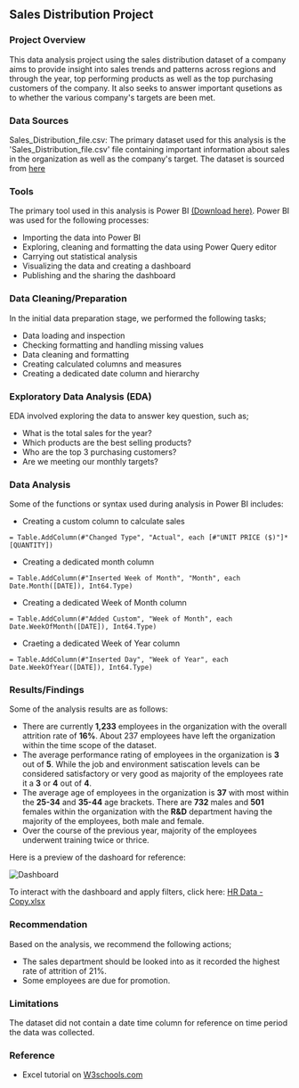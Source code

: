 ## Sales Distribution Project
### Project Overview
This data analysis project using the sales distribution dataset of a company aims to provide insight into sales trends and patterns across regions and through the year, top performing products as well as the top purchasing customers of the company. It also seeks to answer important qusetions as to whether the various company's targets are been met.  

### Data Sources
Sales_Distribution_file.csv: The primary dataset used for this analysis is the 'Sales_Distribution_file.csv' file containing important information about sales in the organization as well as the company's target. The dataset is sourced from [here](https://leanexcelsolutions.com/wp-content/uploads/2022/04/Sales-Distribution-Practice-File.xlsx)


### Tools
The primary tool used in this analysis is Power BI [(Download here)](https://www.microsoft.com/en-us/download/details.aspx?id=58494). Power BI was used for the following processes:
- Importing the data into Power BI
- Exploring, cleaning and formatting the data using Power Query editor
- Carrying out statistical analysis
- Visualizing the data and creating a dashboard
- Publishing and the sharing the dashboard

### Data Cleaning/Preparation
In the initial data preparation stage, we performed the following tasks;
- Data loading and inspection
- Checking formatting and handling missing values
- Data cleaning and formatting
- Creating calculated columns and measures
- Creating a dedicated date column and hierarchy

### Exploratory Data Analysis (EDA)
EDA involved exploring the data to answer key question, such as;
- What is the total sales for the year?
- Which products are the best selling products?
- Who are the top 3 purchasing customers?
- Are we meeting our monthly targets?

### Data  Analysis
Some of the functions or syntax used during analysis in Power BI includes: 
- Creating a custom column to calculate sales
```DAX
= Table.AddColumn(#"Changed Type", "Actual", each [#"UNIT PRICE ($)"]*[QUANTITY])
```

- Creating a dedicated month column
```DAX
= Table.AddColumn(#"Inserted Week of Month", "Month", each Date.Month([DATE]), Int64.Type)
```

- Creating a dedicated Week of Month column
```DAX
= Table.AddColumn(#"Added Custom", "Week of Month", each Date.WeekOfMonth([DATE]), Int64.Type)
```

- Craeting a dedicated Week of Year column
```DAX
= Table.AddColumn(#"Inserted Day", "Week of Year", each Date.WeekOfYear([DATE]), Int64.Type)
```

### Results/Findings
Some of the analysis results are as follows:
- There are currently **1,233** employees in the organization with the overall attrition rate of **16%**. About 237 employees have left the organization within the time scope of the dataset.
- The average performance rating of employees in the organization is **3** out of **5**. While the job and environment satiscation levels can be considered satisfactory or very good as majority of the employees rate it a **3** or **4** out of **4**.
- The average age of employees in the organization is **37** with most within the **25-34** and  **35-44** age brackets. There are **732** males and **501** females within the organization with the **R&D** department having the majority of the employees, both male and female.
- Over the course of the previous year, majority of the employees underwent training twice or thrice.

Here is a preview of the dashoard for reference:

![Dashboard](https://github.com/user-attachments/assets/47ddd0fb-91eb-4d72-8c16-3d6cdcb981d0)

To interact with the dashboard and apply filters, click here: [HR Data - Copy.xlsx](https://github.com/user-attachments/files/17045679/HR.Data.-.Copy.xlsx)

### Recommendation
Based on the analysis, we recommend the following actions;
- The sales department should be looked into as it recorded the highest rate of attrition of 21%.
- Some employees are due for promotion.

### Limitations
The dataset did not contain a date time column for reference on time period the data was collected. 

### Reference 
- Excel tutorial on [W3schools.com](https://www.w3schools.com/excel/index.php)



